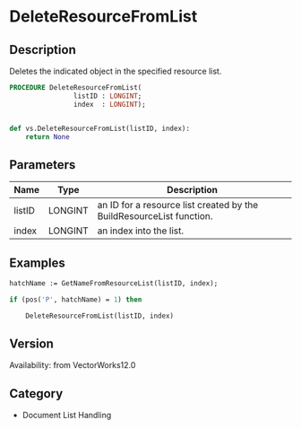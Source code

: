 # DeleteResourceFromList

## Description
Deletes the indicated object in the specified resource list.

```pascal
PROCEDURE DeleteResourceFromList(
				listID : LONGINT;
				index  : LONGINT);
```

```python

def vs.DeleteResourceFromList(listID, index):
    return None
```

## Parameters
|Name|Type|Description|
|---|---|---|
|listID|LONGINT|an ID for a resource list created by the BuildResourceList function.|
|index|LONGINT|an index into the list.|

## Examples
```pascal
hatchName := GetNameFromResourceList(listID, index);

if (pos('P', hatchName) = 1) then

	DeleteResourceFromList(listID, index)


```

## Version
Availability: from VectorWorks12.0
## Category
* Document List Handling

